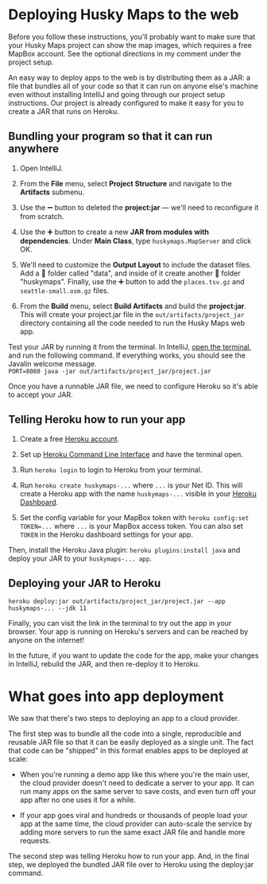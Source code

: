 # Deploying Husky Maps to the web

Before you follow these instructions, you'll probably want to make sure that your Husky Maps project can show the map images, which requires a free MapBox account. See the optional directions in my comment under the project setup.

An easy way to deploy apps to the web is by distributing them as a JAR: a file that bundles all of your code so that it can run on anyone else's machine even without installing IntelliJ and going through our project setup instructions. Our project is already configured to make it easy for you to create a JAR that runs on Heroku.

## Bundling your program so that it can run anywhere

1. Open IntelliJ.

2. From the **File** menu, select **Project Structure** and navigate to the **Artifacts** submenu.

3. Use the ➖ button to deleted the **project:jar** — we'll need to reconfigure it from scratch.

4. Use the ➕ button to create a new **JAR from modules with dependencies**. Under **Main Class**, type `huskymaps.MapServer` and click OK.

5. We'll need to customize the **Output Layout** to include the dataset files. Add a 📁 folder called "data", and inside of it create another 📁 folder "huskymaps". Finally, use the ➕ button to add the `places.tsv.gz` and `seattle-small.osm.gz` files.

6. From the **Build** menu, select **Build Artifacts** and build the **project:jar**. This will create your project.jar file in the `out/artifacts/project_jar` directory containing all the code needed to run the Husky Maps web app.

Test your JAR by running it from the terminal. In IntelliJ, [open the terminal](https://www.jetbrains.com/help/idea/terminal-emulator.html#open-terminal), and run the following command. If everything works, you should see the Javalin welcome message. \
`PORT=8080 java -jar out/artifacts/project_jar/project.jar`

Once you have a runnable JAR file, we need to configure Heroku so it's able to accept your JAR.

## Telling Heroku how to run your app

1. Create a free [Heroku account](https://signup.heroku.com/dc).

2. Set up [Heroku Command Line Interface](https://devcenter.heroku.com/articles/getting-started-with-java#set-up) and have the terminal open.

3. Run `heroku login` to login to Heroku from your terminal.

4. Run `heroku create huskymaps-...` where `...` is your Net ID. This will create a Heroku app with the name `huskymaps-...` visible in your [Heroku Dashboard](https://dashboard.heroku.com/apps).

5. Set the config variable for your MapBox token with `heroku config:set TOKEN=...` where `...` is your MapBox access token. You can also set `TOKEN` in the Heroku dashboard settings for your app.

Then, install the Heroku Java plugin: `heroku plugins:install java` and deploy your JAR to your `huskymaps-... app`.

## Deploying your JAR to Heroku
`heroku deploy:jar out/artifacts/project_jar/project.jar --app huskymaps-... --jdk 11`

Finally, you can visit the link in the terminal to try out the app in your browser. Your app is running on Heroku's servers and can be reached by anyone on the internet!

In the future, if you want to update the code for the app, make your changes in IntelliJ, rebuild the JAR, and then re-deploy it to Heroku.

# What goes into app deployment

We saw that there's two steps to deploying an app to a cloud provider.

The first step was to bundle all the code into a single, reproducible and reusable JAR file so that it can be easily deployed as a single unit. The fact that code can be "shipped" in this format enables apps to be deployed at scale:

- When you're running a demo app like this where you're the main user, the cloud provider doesn't need to dedicate a server to your app. It can run many apps on the same server to save costs, and even turn off your app after no one uses it for a while.

- If your app goes viral and hundreds or thousands of people load your app at the same time, the cloud provider can auto-scale the service by adding more servers to run the same exact JAR file and handle more requests.

The second step was telling Heroku how to run your app. And, in the final step, we deployed the bundled JAR file over to Heroku using the deploy:jar command.